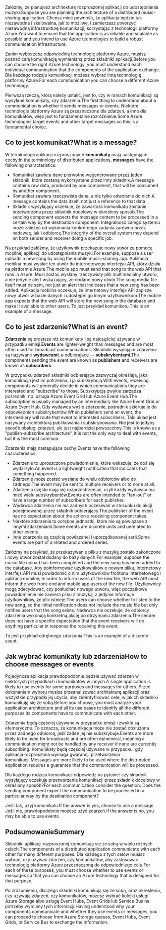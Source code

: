 <span data-ttu-id="9ba33-101">Załóżmy, że planujesz architekturę rozproszonej aplikacji do udostępniania muzyki.</span><span class="sxs-lookup"><span data-stu-id="9ba33-101">Suppose you are planning the architecture of a distributed music-sharing application.</span></span> <span data-ttu-id="9ba33-102">Chcesz mieć pewność, że aplikacja będzie tak niezawodna i skalowalna, jak to możliwe, i zamierzasz utworzyć niezawodną infrastrukturę komunikacji, korzystając z technologii platformy Azure.</span><span class="sxs-lookup"><span data-stu-id="9ba33-102">You want to ensure that the application is as reliable and scalable as possible and you intend to use Azure technologies to build a robust communication infrastructure.</span></span>

<span data-ttu-id="9ba33-103">Zanim wybierzesz odpowiednią technologię platformy Azure, musisz poznać całą komunikację wymienianą przez składniki aplikacji.</span><span class="sxs-lookup"><span data-stu-id="9ba33-103">Before you can choose the right Azure technology, you must understand each individual communication that the components of the application exchange.</span></span> <span data-ttu-id="9ba33-104">Dla każdego rodzaju komunikacji możesz wybrać inną technologię platformy Azure.</span><span class="sxs-lookup"><span data-stu-id="9ba33-104">For each communication you can choose a different Azure technology.</span></span>

<span data-ttu-id="9ba33-105">Pierwszą rzeczą, którą należy ustalić, jest to, czy w ramach komunikacji są wysyłane komunikaty, czy zdarzenia.</span><span class="sxs-lookup"><span data-stu-id="9ba33-105">The first thing to understand about a communication is whether it sends messages or events.</span></span> <span data-ttu-id="9ba33-106">Niektóre technologie platformy Azure są przeznaczone dla zdarzeń, a inne dla komunikatów, więc jest to fundamentalne rozróżnienie.</span><span class="sxs-lookup"><span data-stu-id="9ba33-106">Some Azure technologies target events and other target messages so this is a fundamental choice.</span></span>

## <a name="what-is-a-message"></a><span data-ttu-id="9ba33-107">Co to jest komunikat?</span><span class="sxs-lookup"><span data-stu-id="9ba33-107">What is a message?</span></span>

<span data-ttu-id="9ba33-108">W terminologii aplikacji rozproszonych **komunikaty** mają następujące cechy:</span><span class="sxs-lookup"><span data-stu-id="9ba33-108">In the terminology of distributed applications, **messages** have the following characteristics:</span></span>

- <span data-ttu-id="9ba33-109">Komunikat zawiera dane pierwotne wygenerowane przez jeden składnik, które zostaną wykorzystane przez inny składnik.</span><span class="sxs-lookup"><span data-stu-id="9ba33-109">A message contains raw data, produced by one component, that will be consumed by another component.</span></span>
- <span data-ttu-id="9ba33-110">Komunikat zawiera rzeczywiste dane, a nie tylko odwołanie do nich.</span><span class="sxs-lookup"><span data-stu-id="9ba33-110">A message contains the data itself, not just a reference to that data.</span></span>
- <span data-ttu-id="9ba33-111">Składnik wysyłający oczekuje, że zawartość komunikatu zostanie przetworzona przez składnik docelowy w określony sposób.</span><span class="sxs-lookup"><span data-stu-id="9ba33-111">The sending component expects the message content to be processed in a certain way by the destination component.</span></span> <span data-ttu-id="9ba33-112">Integralność całego systemu może zależeć od wykonania konkretnego zadania zarówno przez nadawcę, jak i odbiorcę.</span><span class="sxs-lookup"><span data-stu-id="9ba33-112">The integrity of the overall system may depend on both sender and receiver doing a specific job.</span></span>

<span data-ttu-id="9ba33-113">Na przykład załóżmy, że użytkownik przekazuje nowy utwór za pomocą mobilnej aplikacji do udostępniania muzyki.</span><span class="sxs-lookup"><span data-stu-id="9ba33-113">For example, suppose a user uploads a new song by using the mobile music-sharing app.</span></span> <span data-ttu-id="9ba33-114">Aplikacja mobilna musi wysłać ten utwór do internetowego interfejsu API, który działa na platformie Azure.</span><span class="sxs-lookup"><span data-stu-id="9ba33-114">The mobile app must send that song to the web API that runs in Azure.</span></span> <span data-ttu-id="9ba33-115">Musi zostać wysłany rzeczywisty plik multimedialny utworu, a nie jedynie alert wskazujący, że dodano nowy utwór.</span><span class="sxs-lookup"><span data-stu-id="9ba33-115">The song media file itself must be sent, not just an alert that indicates that a new song has been added.</span></span> <span data-ttu-id="9ba33-116">Aplikacja mobilna oczekuje, że internetowy interfejs API zapisze nowy utwór w bazie danych i udostępni go innym użytkownikom.</span><span class="sxs-lookup"><span data-stu-id="9ba33-116">The mobile app expects that the web API will store the new song in the database and make it available to other users.</span></span> <span data-ttu-id="9ba33-117">To jest przykład komunikatu.</span><span class="sxs-lookup"><span data-stu-id="9ba33-117">This is an example of a message.</span></span>

## <a name="what-is-an-event"></a><span data-ttu-id="9ba33-118">Co to jest zdarzenie?</span><span class="sxs-lookup"><span data-stu-id="9ba33-118">What is an event?</span></span>

<span data-ttu-id="9ba33-119">**Zdarzenia** są prostsze niż komunikaty i są najczęściej używane w przypadku emisji.</span><span class="sxs-lookup"><span data-stu-id="9ba33-119">**Events** are lighter-weight than messages and are most often used for broadcast communications.</span></span> <span data-ttu-id="9ba33-120">Składniki wysyłające zdarzenia są nazywane **wydawcami**, a odbierające — **subskrybentami**.</span><span class="sxs-lookup"><span data-stu-id="9ba33-120">The components sending the event are known as **publishers** and receivers are known as **subscribers**.</span></span>

<span data-ttu-id="9ba33-121">W przypadku zdarzeń składniki odbierające zazwyczaj określają, jaka komunikacja jest im potrzebna, i ją subskrybują.</span><span class="sxs-lookup"><span data-stu-id="9ba33-121">With events, receiving components will generally decide in which communications they are interested and "subscribe" to those.</span></span> <span data-ttu-id="9ba33-122">Subskrypcją zwykle zarządza pośrednik, np. usługa Azure Event Grid lub Azure Event Hub.</span><span class="sxs-lookup"><span data-stu-id="9ba33-122">The subscription is usually managed by an intermediary like Azure Event Grid or Azure Event Hub.</span></span> <span data-ttu-id="9ba33-123">Gdy wydawca wyśle zdarzenie, pośrednik skieruje je do odpowiednich subskrybentów.</span><span class="sxs-lookup"><span data-stu-id="9ba33-123">When publishers send an event, the intermediary will route that event to interested subscribers.</span></span> <span data-ttu-id="9ba33-124">Taki układ jest nazywany architekturą publikowania i subskrybowania. Nie jest to jedyny sposób obsługi zdarzeń, ale jest najbardziej powszechny.</span><span class="sxs-lookup"><span data-stu-id="9ba33-124">This is known as a "publish-subscribe architecture", it is not the only way to deal with events, but it is the most common.</span></span>

<span data-ttu-id="9ba33-125">Zdarzenia mają następujące cechy:</span><span class="sxs-lookup"><span data-stu-id="9ba33-125">Events have the following characteristics:</span></span>

- <span data-ttu-id="9ba33-126">Zdarzenie to uproszczone powiadomienie, które wskazuje, że coś się wydarzyło.</span><span class="sxs-lookup"><span data-stu-id="9ba33-126">An event is a lightweight notification that indicates that something happened.</span></span>
- <span data-ttu-id="9ba33-127">Zdarzenie może zostać wysłane do wielu odbiorców albo do żadnego.</span><span class="sxs-lookup"><span data-stu-id="9ba33-127">The event may be sent to multiple receivers or to none at all.</span></span>
- <span data-ttu-id="9ba33-128">Zdarzenia często mają się rozprzestrzeniać, czyli każdy wydawca ma mieć wielu subskrybentów.</span><span class="sxs-lookup"><span data-stu-id="9ba33-128">Events are often intended to "fan-out" or have a large number of subscribers for each publisher.</span></span>
- <span data-ttu-id="9ba33-129">Wydawca zdarzenia nie ma żadnych oczekiwań w stosunku do akcji podejmowanej przez składnik odbierający.</span><span class="sxs-lookup"><span data-stu-id="9ba33-129">The publisher of the event has no expectation about the action a receiving component takes.</span></span>
- <span data-ttu-id="9ba33-130">Niektóre zdarzenia to odrębne jednostki, które nie są powiązane z innymi zdarzeniami.</span><span class="sxs-lookup"><span data-stu-id="9ba33-130">Some events are discrete units and unrelated to other events.</span></span> 
- <span data-ttu-id="9ba33-131">Inne zdarzenia są częścią powiązanej i uporządkowanej serii.</span><span class="sxs-lookup"><span data-stu-id="9ba33-131">Some events are part of a related and ordered series.</span></span>  

<span data-ttu-id="9ba33-132">Załóżmy na przykład, że przekazywanie pliku z muzyką zostało zakończone i nowy utwór został dodany do bazy danych.</span><span class="sxs-lookup"><span data-stu-id="9ba33-132">For example, suppose the music file upload has been completed and the new song has been added to the database.</span></span> <span data-ttu-id="9ba33-133">Aby poinformować użytkowników o nowym pliku, internetowy interfejs API musi powiadomić o nim użytkowników frontonu internetowego i aplikacji mobilnej.</span><span class="sxs-lookup"><span data-stu-id="9ba33-133">In order to inform users of the new file, the web API must inform the web front-end and mobile app users of the new file.</span></span> <span data-ttu-id="9ba33-134">Użytkownicy mogą zdecydować, czy posłuchać nowego utworu, więc początkowe powiadomienie nie zawiera pliku z muzyką, a jedynie informuje użytkowników, że plik istnieje.</span><span class="sxs-lookup"><span data-stu-id="9ba33-134">The users can choose whether to listen to the new song, so the initial notification does not include the music file but only notifies users that the song exists.</span></span> <span data-ttu-id="9ba33-135">Nadawca nie oczekuje, że odbiorcy zdarzenia wykonają konkretną akcję po otrzymaniu zdarzenia.</span><span class="sxs-lookup"><span data-stu-id="9ba33-135">The sender does not have a specific expectation that the event receivers will do anything particular in response the receiving this event.</span></span>

<span data-ttu-id="9ba33-136">To jest przykład odrębnego zdarzenia.</span><span class="sxs-lookup"><span data-stu-id="9ba33-136">This is an example of a discrete event.</span></span>

## <a name="how-to-choose-messages-or-events"></a><span data-ttu-id="9ba33-137">Jak wybrać komunikaty lub zdarzenia</span><span class="sxs-lookup"><span data-stu-id="9ba33-137">How to choose messages or events</span></span>

<span data-ttu-id="9ba33-138">Pojedyncza aplikacja prawdopodobnie będzie używać zdarzeń w niektórych przypadkach i komunikatów w innych.</span><span class="sxs-lookup"><span data-stu-id="9ba33-138">A single application is likely to use events for some purposes and messages for others.</span></span> <span data-ttu-id="9ba33-139">Przed dokonaniem wyboru musisz przeanalizować architekturę aplikacji oraz wszystkie przypadki jej użycia, aby zidentyfikować cele, w jakich składniki komunikują się ze sobą.</span><span class="sxs-lookup"><span data-stu-id="9ba33-139">Before you choose, you must analyze your application architecture and all its use cases to identify all the different purposes its components have to communicate with each other.</span></span> 

<span data-ttu-id="9ba33-140">Zdarzenia będą częściej używane w przypadku emisji i zwykle są efemeryczne. To oznacza, że komunikacja może nie zostać obsłużona przez żadnego odbiorcę, jeśli żaden jej nie subskrybuje.</span><span class="sxs-lookup"><span data-stu-id="9ba33-140">Events are more likely to be used for broadcasts and are often ephemeral, meaning a communication might not be handled by any receiver if none are currently subscribing.</span></span> <span data-ttu-id="9ba33-141">Komunikaty będą częściej używane w przypadku, gdy aplikacja rozproszona wymaga gwarancji przetworzenia komunikacji.</span><span class="sxs-lookup"><span data-stu-id="9ba33-141">Messages are more likely to be used where the distributed application requires a guarantee that the communication will be processed.</span></span>

<span data-ttu-id="9ba33-142">Dla każdego rodzaju komunikacji odpowiedz na pytanie: czy składnik wysyłający oczekuje przetworzenia komunikacji przez składnik docelowy w określony sposób?</span><span class="sxs-lookup"><span data-stu-id="9ba33-142">For each communication consider the question: Does the sending component expect the communication to be processed in a particular way by the destination component?</span></span>

<span data-ttu-id="9ba33-143">Jeśli tak, użyj komunikatu.</span><span class="sxs-lookup"><span data-stu-id="9ba33-143">If the answer is yes, choose to use a message.</span></span> <span data-ttu-id="9ba33-144">Jeśli nie, prawdopodobnie możesz użyć zdarzeń.</span><span class="sxs-lookup"><span data-stu-id="9ba33-144">If the answer is no, you may be able to use events.</span></span>

## <a name="summary"></a><span data-ttu-id="9ba33-145">Podsumowanie</span><span class="sxs-lookup"><span data-stu-id="9ba33-145">Summary</span></span>

<span data-ttu-id="9ba33-146">Składniki aplikacji rozproszonej komunikują się ze sobą w wielu różnych celach.</span><span class="sxs-lookup"><span data-stu-id="9ba33-146">The components of a distributed application communicate with each other for many different purposes.</span></span> <span data-ttu-id="9ba33-147">Dla każdego z tych celów musisz wybrać, czy używać zdarzeń, czy komunikatów, aby zastosować technologię platformy Azure przeznaczoną do odpowiedniego celu.</span><span class="sxs-lookup"><span data-stu-id="9ba33-147">For each of these purposes, you must choose whether to use events or messages so that you can choose an Azure technology that is designed for that purpose.</span></span> 

<span data-ttu-id="9ba33-148">Po zrozumieniu, dlaczego składniki komunikują się ze sobą, oraz określeniu, czy używają zdarzeń, czy komunikatów, możesz wybrać kolejki usługi Azure Storage albo usługę Event Hubs, Event Grids lub Service Bus na potrzeby wymiany tych informacji.</span><span class="sxs-lookup"><span data-stu-id="9ba33-148">Having understood why your components communicate and whether they use events or messages, you can proceed to choose from Azure Storage queues, Event Hubs, Event Grids, or Service Bus to exchange the information.</span></span>